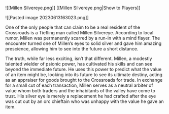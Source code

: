 ![[Millen Silvereye.png]]
[[Millen Silvereye.png|Show to Players]]

![[Pasted image 20230613163023.png]]

One of the only people that can claim to be a real resident of the Crossroads is a Tiefling man called Millen Silvereye. According to local rumor, Millen was permanently scarred by a run-in with a mind flayer. The encounter turned one of Millen’s eyes to solid silver and gave him amazing prescience, allowing him to see into the future a short distance. 

The truth, while far less exciting, isn’t that different. Millen, a modestly talented wielder of psionic power, has cultivated his skills and can see beyond the immediate future. He uses this power to predict what the value of an item might be, looking into its future to see its ultimate destiny, acting as an appraiser for goods brought to the Crossroads for trade. In exchange for a small cut of each transaction, Millen serves as a neutral arbiter of value whom both traders and the inhabitants of the valley have come to trust. His silver eye is merely a replacement he had crafted after the eye was cut out by an orc chieftain who was unhappy with the value he gave an item. 
